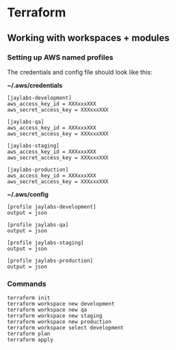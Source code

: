 # Terraform

## Working with workspaces + modules


### Setting up AWS named profiles

The credentials and config file should look like this:


**~/.aws/credentials**
```
[jaylabs-development]
aws_access_key_id = XXXxxxXXX
aws_secret_access_key = XXXxxxXXX

[jaylabs-qa]
aws_access_key_id = XXXxxxXXX
aws_secret_access_key = XXXxxxXXX

[jaylabs-staging]
aws_access_key_id = XXXxxxXXX
aws_secret_access_key = XXXxxxXXX

[jaylabs-production]
aws_access_key_id = XXXxxxXXX
aws_secret_access_key = XXXxxxXXX
```

**~/.aws/config**
```
[profile jaylabs-development]
output = json

[profile jaylabs-qa]
output = json

[profile jaylabs-staging]
output = json

[profile jaylabs-production]
output = json
```

### Commands

```
terraform init
terraform workspace new development
terraform workspace new qa
terraform workspace new staging
terraform workspace new production
terraform workspace select development
terraform plan
terraform apply
```